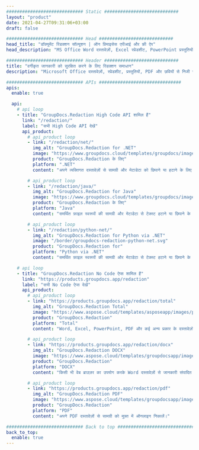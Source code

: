 ```yaml
---
############################# Static ############################
layout: "product"
date: 2021-04-27T09:31:06+03:00
draft: false

############################# Head ############################
head_title: "डॉक्यूमेंट रिडक्शन सॉल्यूशन | ऑन प्रिमाइसेस एपीआई और फ्री ऐप"
head_description: "MS Office Word दस्तावेज़ों, Excel स्प्रेडशीट, PowerPoint प्रस्तुतियों, PDF और छवि फ़ाइल स्वरूपों में मेटाडेटा और टेक्स्ट सामग्री को हटाएं, संपादित करें या छिपाएं।"

############################# Header ############################
title: "वर्गीकृत जानकारी को सुरक्षित करने के लिए रिडक्शन समाधान"
description: "Microsoft Office दस्तावेज़ों, स्प्रेडशीट, प्रस्तुतियों, PDF और छवियों से निजी जानकारी छिपाएं या निकालें।"

############################# APIs ###############################
apis:
  enable: true

  api:
    # api loop
    - title: "GroupDocs.Redaction High Code API शामिल हैं"
      link: "/redaction/"
      label: "सभी High Code API देखें"
      api_product:
        # api_product loop
        - link: "/redaction/net/"
          img_alt: "GroupDocs.Redaction for .NET"
          image: "https://www.groupdocs.cloud/templates/groupdocs/images/product-logos/groupdocs-redaction-net.png"
          product: "GroupDocs.Redaction के लिए"
          platform: ".NET"
          content: "अपने व्यक्तिगत दस्तावेज़ों से सामग्री और मेटाडेटा को छिपाने या हटाने के लिए Premise .NET API पर।"

        # api_product loop
        - link: "/redaction/java/"
          img_alt: "GroupDocs.Redaction for Java"
          image: "https://www.groupdocs.cloud/templates/groupdocs/images/product-logos/groupdocs-redaction-java.png"
          product: "GroupDocs.Redaction के लिए"
          platform: "Java"
          content: "समर्थित फ़ाइल स्वरूपों की सामग्री और मेटाडेटा से टेक्स्ट हटाने या छिपाने के लिए Premise Java API पर।"

        # api_product loop
        - link: "/redaction/python-net/"
          img_alt: "GroupDocs.Redaction for Python via .NET"
          image: "/border/groupdocs-redaction-python-net.svg"
          product: "GroupDocs.Redaction for"
          platform: "Python via .NET"
          content: "समर्थित फ़ाइल स्वरूपों की सामग्री और मेटाडेटा से टेक्स्ट हटाने या छिपाने के लिए Premise Python API पर।"

    # api loop
    - title: "GroupDocs.Redaction No Code ऐप्स शामिल हैं"
      link: "https://products.groupdocs.app/redaction"
      label: "सभी No Code ऐप्स देखें"
      api_product:
        # api_product loop
        - link: "https://products.groupdocs.app/redaction/total"
          img_alt: "GroupDocs.Redaction Total"
          image: "https://www.aspose.cloud/templates/asposeapp/images/products/logo/asposeredaction-app.png"
          product: "GroupDocs.Redaction"
          platform: "Total"
          content: "Word, Excel, PowerPoint, PDF और कई अन्य प्रकार के दस्तावेज़ों से संवेदनशील जानकारी को संपादित करने के लिए एक ऐप।"

        # api_product loop
        - link: "https://products.groupdocs.app/redaction/docx"
          img_alt: "GroupDocs.Redaction DOCX"
          image: "https://www.aspose.cloud/templates/groupdocsapp/images/products/logo/groupdocswords-app.png"
          product: "GroupDocs.Redaction"
          platform: "DOCX"
          content: "किसी भी वेब ब्राउज़र का उपयोग करके Word दस्तावेज़ों से जानकारी संपादित करें।"

        # api_product loop
        - link: "https://products.groupdocs.app/redaction/pdf"
          img_alt: "GroupDocs.Redaction PDF"
          image: "https://www.aspose.cloud/templates/groupdocsapp/images/products/logo/groupdocspdf-app.png"
          product: "GroupDocs.Redaction"
          platform: "PDF"
          content: "अपने PDF दस्तावेज़ों से सामग्री को मुफ़्त में ऑनलाइन निकालें।"

############################# Back to top ###############################
back_to_top:
  enable: true
---
```

